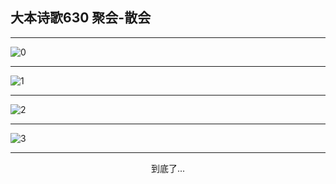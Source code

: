 
## 大本诗歌630 聚会-散会
        
<div id="aplayer0"></div>

---

<img alt="0" data-original="/data/d0630/0.png">

---

<img alt="1" data-original="/data/d0630/1.png">

---

<img alt="2" data-original="/data/d0630/2.png">

---

<img alt="3" data-original="/data/d0630/3.png">

---

<p style="text-align: center">到底了...</p>

<script src="/js/dist-view.js"></script>

<script>
MAIN.id = 'd0630';
        
const ap0 = new APlayer({
    container: document.getElementById('aplayer0'),
    volume: 1,
    loop: 'none',
    preload: 'none',
    audio: [{
        name: '大本诗歌630.mp3',
        artist: '大本诗歌',
        url: 'https://res.wx.qq.com/voice/getvoice?mediaid=MzI0NTk3MDM5M18yMjQ3NDk1NTI2',
        cover: '/favicon'
    }]
});
</script>
